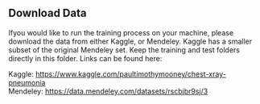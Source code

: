 ## Download Data

Ifyou would like to run the training process on your machine, please download the data from either Kaggle, or Mendeley. Kaggle has a smaller subset of the original Mendeley set. Keep the training and test folders directly in this folder. Links can be found here:


Kaggle: https://www.kaggle.com/paultimothymooney/chest-xray-pneumonia  
Mendeley: https://data.mendeley.com/datasets/rscbjbr9sj/3
